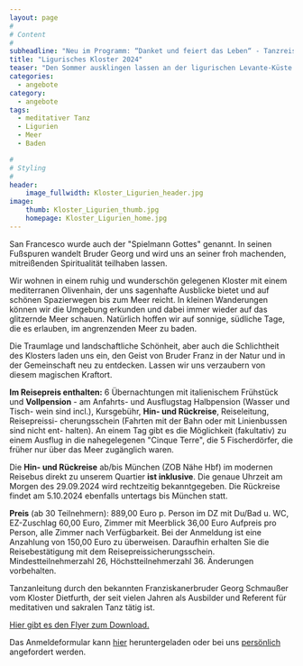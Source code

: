 ```yaml
---
layout: page
#
# Content
#
subheadline: "Neu im Programm: “Danket und feiert das Leben“ - Tanzreise an die ligurische Küste mit Franziskanerbruder Georg Schmaußer 29.9. bis 5.10."
title: "Ligurisches Kloster 2024"
teaser: "Den Sommer ausklingen lassen an der ligurischen Levante-Küste im Geist von San Francesco, rund um seinen Namenstag, dazu laden wir ein. Zu unserem Motto für diese Tage „Danket und feiert das Leben!“ wollen wir uns inspirieren lassen von ihm, dem Bruder „Immerfroh“ und wer könnte ihn uns in Erzählungen, Tanz und Liedern besser näher bringen als Bruder Georg?"
categories:
  - angebote
category:
  - angebote
tags:
  - meditativer Tanz
  - Ligurien
  - Meer
  - Baden

#
# Styling
#
header:
    image_fullwidth: Kloster_Ligurien_header.jpg
image:
    thumb: Kloster_Ligurien_thumb.jpg
    homepage: Kloster_Ligurien_home.jpg
---
```

San Francesco wurde auch der "Spielmann Gottes" genannt. In seinen Fußspuren wandelt Bruder Georg und wird uns an seiner froh machenden, mitreißenden Spiritualität teilhaben lassen.

Wir wohnen in einem ruhig und wunderschön gelegenen Kloster mit einem mediterranen Olivenhain, der uns sagenhafte Ausblicke bietet und auf schönen Spazierwegen bis zum Meer reicht. In kleinen Wanderungen können wir die Umgebung erkunden und dabei immer wieder auf das glitzernde Meer schauen. Natürlich hoffen wir auf sonnige, südliche Tage, die es erlauben, im angrenzenden Meer zu baden.

Die Traumlage und landschaftliche Schönheit, aber auch die Schlichtheit des Klosters laden uns ein, den Geist von Bruder Franz in der Natur und in der Gemeinschaft neu zu entdecken. Lassen wir uns verzaubern von diesem magischen Kraftort.

**Im Reisepreis enthalten:** 6 Übernachtungen mit italienischem Frühstück und
**Vollpension** - am Anfahrts- und Ausflugstag Halbpension (Wasser und Tisch-
wein sind incl.), Kursgebühr, **Hin- und Rückreise**, Reiseleitung, Reisepreissi-
cherungsschein (Fahrten mit der Bahn oder mit Linienbussen sind nicht ent-
halten). An einem Tag gibt es die Möglichkeit (fakultativ) zu einem Ausflug in
die nahegelegenen "Cinque Terre", die 5 Fischerdörfer, die früher nur über
das Meer zugänglich waren.

Die **Hin- und Rückreise** ab/bis München (ZOB Nähe Hbf) im modernen Reisebus direkt zu unserem Quartier **ist inklusive**. Die genaue Uhrzeit am Morgen des 29.09.2024 wird rechtzeitig bekanntgegeben. Die Rückreise findet am 5.10.2024 ebenfalls untertags bis München statt.

**Preis** (ab 30 Teilnehmern): 889,00 Euro p. Person im DZ mit Du/Bad u. WC, EZ-Zuschlag 60,00 Euro, Zimmer mit Meerblick 36,00 Euro Aufpreis pro Person, alle Zimmer nach Verfügbarkeit. Bei der Anmeldung ist eine Anzahlung von 150,00 Euro zu überweisen. Daraufhin erhalten Sie die Reisebestätigung mit dem Reisepreissicherungsschein. Mindestteilnehmerzahl 26, Höchstteilnehmerzahl 36. Änderungen vorbehalten.

Tanzanleitung durch den bekannten Franziskanerbruder Georg Schmaußer vom Kloster Dietfurth, der seit vielen Jahren als Ausbilder und Referent für meditativen und sakralen Tanz tätig ist.

[Hier gibt es den Flyer zum Download.](/assets/downloads/Ligurisches_Kloster_2024.pdf)

Das Anmeldeformular kann [hier](/anmeldung/) heruntergeladen oder bei uns [persönlich](/kontakt/) angefordert werden.
